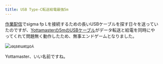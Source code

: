 ```yaml
---
title: USB Type-C転送給電最強5m
---
```

[作業配信](https://www.youtube.com/c/r7kamura)でsigma fp Lを接続するための長いUSBケーブルを探す日々を送っていたのですが、[Yottamasterの5mのUSBケーブル](https://www.amazon.co.jp/dp/B09Y1BY75P)がデータ転送と給電を同時にやってくれて問題無く動作したため、無事エンドゲームとなりました。

![](https://lh3.googleusercontent.com/docs/AG8NV2admK7AgtuKdU6VsJEb9YYqAr0xqmzFhQ6UiMHGrDovWX0x55SNodtuOdzhQIfJ8N5PdgbFyqBO8B4x5X9XqTfdRRa2F_uEWD8U-sy4_ujTuGEXPIqAM9s9ujyHsywyrAIYFMnykTAeic4gdrTQLI01P4R5RajuDw9WOUVwFJaCjY8XrIsz4n_AR4hr-uKydiNZRsK5EXbuZXlT8dE0aeXOvdX-1RAsPUVl4QNwqomJr8ddhZGggyrf7N5b7JbS2zl7S8ewxNSKqsx5Pq1YvNON0zHVvznWFrpktoNd9UcIyMxqR5i8rGL8TrxkbMrmtKIJif8angyVu3mRb9LiFpezdmTCjmk1cSNC6s1_t_5DmVzfLTJTiua5I3BoBUntGjshG_lw1jDHEi78-TDoW9JGnlNdJCcLweL5vjI6GwnAuGtCG_jVWSwNo-NtcptgsLvDVVoTq-gQGGhFa_VLOhxmozp3Enxp1lyktg-wrIGpRaT1U4kRCxGgTE28XmgLTfFU0b3nzMzeBwZuL8o5lyIi_YuZCI83DdvEyfYmwvnL0jaEmdMyPUf1vRUcq_Mog00TQbPUUibcy8r0kw4Wj7WdLQ2JAlNZ0QznPfT_R-A0gh0izLgsusP3slk0CSEKpn3S2Jgovi4hJPHier_9jXJC8zyO_kY5WGnDAAHBoAfmJc4O63GB0VUY26DcovoZCt1dLGmHAHv4JtFC-1lgSV864wChM3IhkjLi7MM00zcwpbv_U1wCGuwdYbnVJLhVDpcLcRcanw7BWhASAYMFYhu1_8s2SoPgiUGMDB3M7cGATAjlIdeakhb_OJ0xxh42GbSvqz1KbJun7_AeoGw0LBw7hqmAFD8KD1Ue9sW6Hpe95SJ0Vna-Qte4Ozxc0QdXzbSO0O90KK856GxY9FWBWRVhIEVQXUBZf9UIF5rILcxhxlRNMufJ9yltuZIlf5vFvSR0o-EyL3m46icCoJVRTWQvGwxMYMsikU4PSWbuLyOHesAe8ac1nRHBBF-sOIfgusTxTYa_pDY9lpGD8erOyuju6PAcHRcGXS6iKD4OPqCSPc3cJHe5g3ybRWktcgmpO0x-Ia1qG2-293b2CfHeuIno0YnT_LSQzbOURNjS9_tMOBN6c5-IMSSKtyhC0Hsgf8qJ5Wnv8JX2bf6chSyV8mgESuXOvHpKI-cCnw4nll5-viwjw623PAMcYagm1--K6WgItdO8dVy_LqoPIpqX_tWgtDO_-byXo8IwsVplfI4bdvR2kA "ɹǝʇsɐɯɐʇʇo⅄")

Yottamaster、いい名前ですね。
